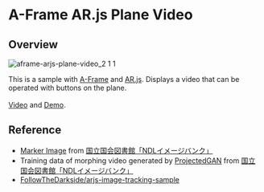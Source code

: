 # A-Frame AR.js Plane Video
## Overview
![aframe-arjs-plane-video_2 1 1](https://user-images.githubusercontent.com/9309605/179468042-39173967-b788-45a8-82d1-92e7fffab486.jpg)

This is a sample with [A-Frame](https://aframe.io/) and [AR.js](https://ar-js-org.github.io/AR.js-Docs/). Displays a video that can be operated with buttons on the plane.
<br><br>
[Video](https://youtu.be/TNSannqH61M) and [Demo](https://followthedarkside.github.io/aframe-arjs-plane-video/).

## Reference
- [Marker Image](https://github.com/FollowTheDarkside/aframe-arjs-plane-video/blob/master/assets/kachoga.jpeg) from [国立国会図書館「NDLイメージバンク」](https://rnavi.ndl.go.jp/imagebank/index.html)
- Training data of morphing video generated by [ProjectedGAN](https://github.com/autonomousvision/projected_gan) from [国立国会図書館「NDLイメージバンク」](https://rnavi.ndl.go.jp/imagebank/index.html)
- [FollowTheDarkside/arjs-image-tracking-sample](https://github.com/FollowTheDarkside/arjs-image-tracking-sample)